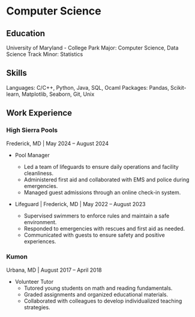 # Computer Science

## Education
University of Maryland - College Park
Major: Computer Science, Data Science Track
Minor: Statistics

## Skills
Languages: C/C++, Python, Java, SQL, Ocaml
Packages: Pandas, Scikit-learn, Matplotlib, Seaborn, Git, Unix

## Work Experience
### High Sierra Pools
Frederick, MD  |  May 2024 – August 2024
+ Pool Manager								                                
  - Led a team of lifeguards to ensure daily operations and facility cleanliness.
  - Administered first aid and collaborated with EMS and police during emergencies.
  - Managed guest admissions through an online check-in system.
    
+ Lifeguard  |  Frederick, MD  |  May 2022 – August 2023
  - Supervised swimmers to enforce rules and maintain a safe environment.
  - Responded to emergencies with rescues and first aid as needed.
  - Communicated with guests to ensure safety and positive experiences.
### Kumon
Urbana, MD  |    August 2017 – April 2018
+ Volunteer Tutor							                               
  - Tutored young students on math and reading fundamentals.
  - Graded assignments and organized educational materials.
  - Collaborated with colleagues to develop individualized teaching strategies.
